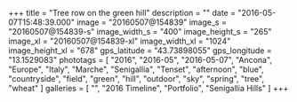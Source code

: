 +++
title = "Tree row on the green hill"
description = ""
date = "2016-05-07T15:48:39.000"
image = "20160507@154839"
image_s = "20160507@154839-s"
image_width_s = "400"
image_height_s = "265"
image_xl = "20160507@154839-xl"
image_width_xl = "1024"
image_height_xl = "678"
gps_latitude = "43.73898055"
gps_longitude = "13.1529083"
phototags = [ "2016", "2016-05", "2016-05-07", "Ancona", "Europe", "Italy", "Marche", "Senigallia", "Tenset", "afternoon", "blue", "countryside", "field", "green", "hill", "outdoor", "sky", "spring", "tree", "wheat" ]
galleries = [ "", "2016 Timeline", "Portfolio", "Senigallia Hills" ]
+++
